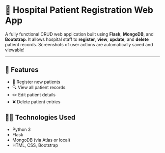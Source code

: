 # 🏥 Hospital Patient Registration Web App

A fully functional CRUD web application built using **Flask**, **MongoDB**, and **Bootstrap**. It allows hospital staff to **register**, **view**, **update**, and **delete** patient records. Screenshots of user actions are automatically saved and viewable!

---

## 🚀 Features

- 📝 Register new patients
- 🔍 View all patient records
- ✏️ Edit patient details
- ❌ Delete patient entries


## 🧑‍💻 Technologies Used

- Python 3
- Flask
- MongoDB (via Atlas or local)
- HTML, CSS, Bootstrap


